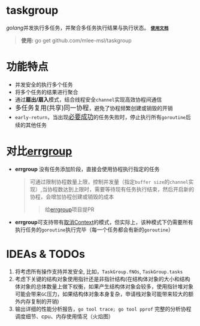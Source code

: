 # taskgroup

*golang*并发执行多任务，并聚合多任务执行结果与执行状态。
**[`使用文档`](https://pkg.go.dev/github.com/mlee-msl/taskgroup "欢迎使用，任何意见或建议可联系`2210508401@qq.com`")**

> **使用:** go get github.com/mlee-msl/taskgroup

# 功能特点

- 并发安全的执行多个任务
- 将多个任务的结果进行聚合
- 通过**扇出/扇入**模式，结合线程安全`channel`实现高效协程间通信
- <big>多任务复用(共享)同一协程</big>，避免了协程频繁创建或销毁的开销
- `early-return`，当出现<big><u>必要成功</u></big>的任务失败时，停止执行所有`goroutine`后续的其他任务

# 对比[errgroup](https://pkg.go.dev/golang.org/x/sync/errgroup "errgroup")

- **errgroup** 没有任务添加阶段，直接会使用协程执行指定的任务
  > 可通过限制协程数量上限，控制并发量（指定`buffer size`的`channel`实现）,当协程数达到上限时，需要等待现有任务执行结束，然后开启新的协程，会增加协程创建或销毁的成本
  >
  > > 给[errgroup](https://cs.opensource.google/go/x/sync)项目提PR
- **errgroup**可支持带有[取消Context](https://pkg.go.dev/context#WithCancelCause)的模式，但实际上，该种模式下仍需要所有执行任务的`goroutine`执行完毕（每一个任务都会有新的`goroutine`）

# IDEAs & TODOs

1. 将考虑所有操作支持并发安全, 比如，`TaskGroup.fNOs`, `TaskGroup.tasks`
2. 考虑下关键的结构对象使用指针还是非指针结构(在结构体对象的大小和结构体对象的总体数量上做下权衡，如果产生结构体对象会较多，使用指针堆对象可能会带来`GC`压力，如果结构体对象本身复杂，申请栈对象可能带来较大的额外内存复制的开销)
3. 输出详细的性能分析报告，`go tool trace; go tool pprof` 完整的分析协程调度细节、cpu、内存使用情况（火焰图）

